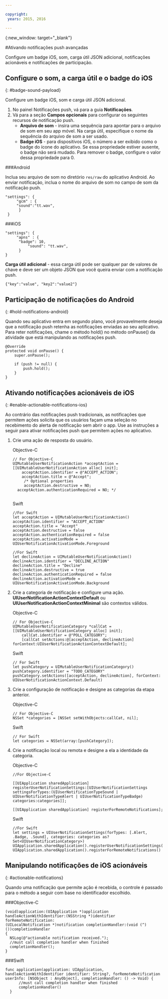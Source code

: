 ```yaml
---

copyright:
 years: 2015, 2016

---
```


{:new_window: target="_blank"}


#Ativando notificações push avançadas

Configure um badge iOS, som, carga útil JSON adicional, notificações acionáveis e notificações de participação.

## Configure o som, a carga útil e o badge do iOS
{: #badge-sound-payload}

Configure um badge iOS, som e carga útil JSON adicional.

1. No painel Notificações push, vá para a guia
                        **Notificações**.
2. Vá para a seção **Campos opcionais**
para configurar os seguintes recursos de notificação push. 
	- **Arquivo de som** - insira uma sequência para apontar para o arquivo
de som em seu app móvel. Na carga útil, especifique o nome da sequência do
arquivo de som a ser usado.
	- **Badge iOS** - para dispositivos iOS, o
número a ser exibido como o badge do ícone do aplicativo. Se essa propriedade
estiver ausente, o badge não será mudado. Para remover o badge,
configure o valor dessa propriedade para 0.
	
	


###Android

Inclua seu arquivo de som no diretório `res/raw` do aplicativo Android. Ao enviar notificação, inclua o nome do arquivo
de som no campo de som da notificação push.

```
"settings": {
     "gcm" : {
     "sound":"tt.wav",
	  }
 }  
```
	
	
###iOS

```
"settings": {
     "apns" : {
      "badge": 10,
	      "sound": "tt.wav",
	  }
}
``` 		
**Carga útil adicional** - essa carga útil pode ser qualquer
par de valores de chave e deve ser um objeto JSON que você queira enviar com a
notificação push.

```
{"key":"value", "key2":"value2"}
```


## Participação de notificações do Android 
{: #hold-notifications-android}

Quando seu aplicativo entra em segundo plano, você provavelmente deseja que a notificação push retenha as notificações enviadas ao seu
aplicativo. Para reter notificações, chame o método
hold() no método onPause() da atividade que está manipulando as notificações push.

```
@Override
protected void onPause() {
    super.onPause();

    if (push != null) {
        push.hold();
    }
} 
```

## Ativando notificações acionáveis de iOS  
{: #enable-actionable-notifications-ios}

Ao contrário das notificações push tradicionais, as notificações que permitem ações solicita que os usuários façam uma
seleção no recebimento do alerta de notificação sem abrir o app. Use as instruções
a seguir para ativar notificações push que permitem ações no aplicativo.

1. Crie uma ação de resposta do usuário.

   Objective-C

	```
	// For Objective-C
	UIMutableUserNotificationAction *acceptAction = [[UIMutableUserNotificationAction alloc] init];
	    acceptAction.identifier = @"ACCEPT_ACTION";
	    acceptAction.title = @"Accept";
	     /* Optional properties
	     acceptAction.destructive = NO;
	  acceptAction.authenticationRequired = NO; */
	  
	 ```
   Swift

	```
	//For Swift
	let acceptAction = UIMutableUserNotificationAction()
	acceptAction.identifier = "ACCEPT_ACTION"
	acceptAction.title = "Accept"
	acceptAction.destructive = false
	acceptAction.authenticationRequired = false
	acceptAction.activationMode = UIUserNotificationActivationMode.Foreground
	```
	
	```
	//For Swift
	let declineAction = UIMutableUserNotificationAction()
	declineAction.identifier = "DECLINE_ACTION"
	declineAction.title = "Decline"
	declineAction.destructive = true
	declineAction.authenticationRequired = false
	declineAction.activationMode = UIUserNotificationActivationMode.Background
	```

2. Crie a categoria de notificação e configure uma ação. **UIUserNotificationActionContextDefault** ou
                **UIUserNotificationActionContextMinimal** são contextos válidos.

	Objective-C

	```
	// For Objective-C
	UIMutableUserNotificationCategory *callCat = [[UIMutableUserNotificationCategory alloc] init];
	    callCat.identifier = @"POLL_CATEGORY";
	    [callCat setActions:@[acceptAction, declineAction] forContext:UIUserNotificationActionContextDefault];
	```    

	Swift

	```
	// For Swift
	let pushCategory = UIMutableUserNotificationCategory()
	pushCategory.identifier = "TODO_CATEGORY"
	pushCategory.setActions([acceptAction, declineAction], forContext: UIUserNotificationActionContext.Default)
	```

1. Crie a configuração de notificação e designe as categorias da etapa
anterior.

	Objective-C

	```
	// For Objective-C
	NSSet *categories = [NSSet setWithObjects:callCat, nil];
	```

	Swift

	```
	// For Swift
	let categories = NSSet(array:[pushCategory]);
	```

1. Crie a notificação local ou remota e designe a ela a identidade da
categoria.

	Objective-C

	```
	//For Objective-C

	[[UIApplication sharedApplication] registerUserNotificationSettings:[UIUserNotificationSettings settingsForTypes:(UIUserNotificationTypeSound | UIUserNotificationTypeAlert | UIUserNotificationTypeBadge) categories:categories]];

	[[UIApplication sharedApplication] registerForRemoteNotifications];
	```

	Swift

	```
	//For Swift
	let settings = UIUserNotificationSettings(forTypes: [.Alert, .Badge, .Sound], categories: categories as? Set<UIUserNotificationCategory>)
    UIApplication.sharedApplication().registerUserNotificationSettings(settings)
    UIApplication.sharedApplication().registerForRemoteNotifications() 
	```
	
## Manipulando notificações de iOS acionáveis  
{: #actionable-notifications}

Quando uma notificação que permite ação é recebida, o controle é passado para o
método a seguir com base no identificador escolhido.

###Objective-C

```
(void)application:(UIApplication *)application handleActionWithIdentifier:(NSString *)identifier forRemoteNotification:
(UILocalNotification *)notification completionHandler:(void (^)())completionHandler
{
  NSLog(@"actionable notification received.");
  //must call completion handler when finished
  completionHandler();
}
```

###Swift
 
```
func application(application: UIApplication, handleActionWithIdentifier identifier: String?, forRemoteNotification userInfo: [NSObject : AnyObject], completionHandler: () -> Void) {
      //must call completion handler when finished
      completionHandler()
  }
```    
    
